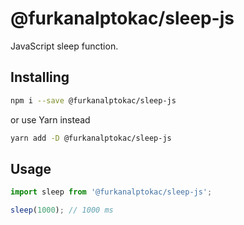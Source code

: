 # @furkanalptokac/sleep-js

JavaScript sleep function.

## Installing

```bash
npm i --save @furkanalptokac/sleep-js
```

or use Yarn instead

```bash
yarn add -D @furkanalptokac/sleep-js
```

## Usage

```javascript
import sleep from '@furkanalptokac/sleep-js';

sleep(1000); // 1000 ms